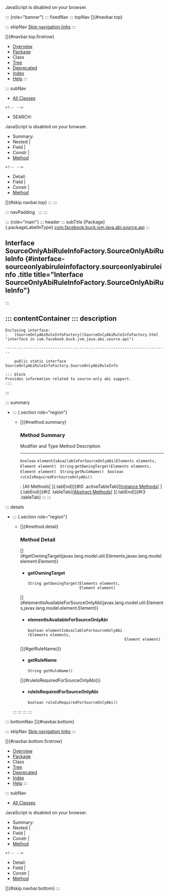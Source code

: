 <div>

JavaScript is disabled on your browser.

</div>

::: {role="banner"}
::: fixedNav
::: topNav
[]{#navbar.top}

::: skipNav
[Skip navigation links](#skip.navbar.top "Skip navigation links")
:::

[]{#navbar.top.firstrow}

-   [Overview](../../../../../../../../index.html)
-   [Package](package-summary.html)
-   Class
-   [Tree](package-tree.html)
-   [Deprecated](../../../../../../../../deprecated-list.html)
-   [Index](../../../../../../../../index-all.html)
-   [Help](../../../../../../../../help-doc.html)
:::

::: subNav
-   [All Classes](../../../../../../../../allclasses.html)

```{=html}
<!-- -->
```
-   SEARCH:

<div>

<div>

JavaScript is disabled on your browser.

</div>

</div>

<div>

-   Summary: 
-   Nested \| 
-   Field \| 
-   Constr \| 
-   [Method](#method.summary)

```{=html}
<!-- -->
```
-   Detail: 
-   Field \| 
-   Constr \| 
-   [Method](#method.detail)

</div>

[]{#skip.navbar.top}
:::
:::

::: navPadding
 
:::
:::

::: {role="main"}
::: header
::: subTitle
[Package]{.packageLabelInType} [com.facebook.buck.jvm.java.abi.source.api](package-summary.html)
:::

## Interface SourceOnlyAbiRuleInfoFactory.SourceOnlyAbiRuleInfo {#interface-sourceonlyabiruleinfofactory.sourceonlyabiruleinfo .title title="Interface SourceOnlyAbiRuleInfoFactory.SourceOnlyAbiRuleInfo"}
:::

::: contentContainer
::: description
-   

    Enclosing interface:
    :   [SourceOnlyAbiRuleInfoFactory](SourceOnlyAbiRuleInfoFactory.html "interface in com.facebook.buck.jvm.java.abi.source.api")

    ------------------------------------------------------------------------

        public static interface SourceOnlyAbiRuleInfoFactory.SourceOnlyAbiRuleInfo

    ::: block
    Provides information related to source-only abi support.
    :::
:::

::: summary
-   ::: {.section role="region"}
    -   []{#method.summary}

        ### Method Summary

          Modifier and Type   Method                                                                                                       Description
          ------------------- ------------------------------------------------------------------------------------------------------------ -------------
          `boolean`           `elementIsAvailableForSourceOnlyAbi​(Elements elements,                                   Element element)`    
          `String`            `getOwningTarget​(Elements elements,                Element element)`                                          
          `String`            `getRuleName()`                                                                                               
          `boolean`           `ruleIsRequiredForSourceOnlyAbi()`                                                                            

          : [All Methods[ ]{.tabEnd}]{#t0 .activeTableTab}[[Instance
          Methods](javascript:show(2);)[ ]{.tabEnd}]{#t2
          .tableTab}[[Abstract
          Methods](javascript:show(4);)[ ]{.tabEnd}]{#t3 .tableTab}
    :::
:::

::: details
-   ::: {.section role="region"}
    -   []{#method.detail}

        ### Method Detail

        []{#getOwningTarget(javax.lang.model.util.Elements,javax.lang.model.element.Element)}

        -   #### getOwningTarget

            ``` methodSignature
            String getOwningTarget​(Elements elements,
                                   Element element)
            ```

        []{#elementIsAvailableForSourceOnlyAbi(javax.lang.model.util.Elements,javax.lang.model.element.Element)}

        -   #### elementIsAvailableForSourceOnlyAbi

            ``` methodSignature
            boolean elementIsAvailableForSourceOnlyAbi​(Elements elements,
                                                       Element element)
            ```

        []{#getRuleName()}

        -   #### getRuleName

            ``` methodSignature
            String getRuleName()
            ```

        []{#ruleIsRequiredForSourceOnlyAbi()}

        -   #### ruleIsRequiredForSourceOnlyAbi

            ``` methodSignature
            boolean ruleIsRequiredForSourceOnlyAbi()
            ```
    :::
:::
:::
:::

::: bottomNav
[]{#navbar.bottom}

::: skipNav
[Skip navigation links](#skip.navbar.bottom "Skip navigation links")
:::

[]{#navbar.bottom.firstrow}

-   [Overview](../../../../../../../../index.html)
-   [Package](package-summary.html)
-   Class
-   [Tree](package-tree.html)
-   [Deprecated](../../../../../../../../deprecated-list.html)
-   [Index](../../../../../../../../index-all.html)
-   [Help](../../../../../../../../help-doc.html)
:::

::: subNav
-   [All Classes](../../../../../../../../allclasses.html)

<div>

<div>

JavaScript is disabled on your browser.

</div>

</div>

<div>

-   Summary: 
-   Nested \| 
-   Field \| 
-   Constr \| 
-   [Method](#method.summary)

```{=html}
<!-- -->
```
-   Detail: 
-   Field \| 
-   Constr \| 
-   [Method](#method.detail)

</div>

[]{#skip.navbar.bottom}
:::

